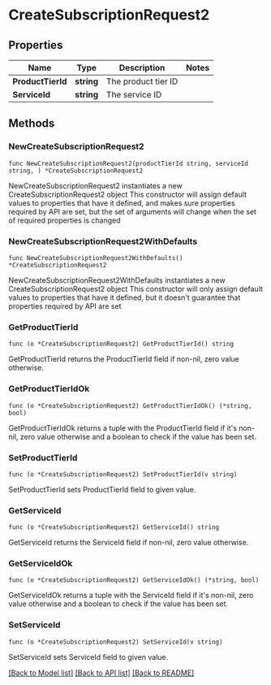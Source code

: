 # CreateSubscriptionRequest2

## Properties

Name | Type | Description | Notes
------------ | ------------- | ------------- | -------------
**ProductTierId** | **string** | The product tier ID | 
**ServiceId** | **string** | The service ID | 

## Methods

### NewCreateSubscriptionRequest2

`func NewCreateSubscriptionRequest2(productTierId string, serviceId string, ) *CreateSubscriptionRequest2`

NewCreateSubscriptionRequest2 instantiates a new CreateSubscriptionRequest2 object
This constructor will assign default values to properties that have it defined,
and makes sure properties required by API are set, but the set of arguments
will change when the set of required properties is changed

### NewCreateSubscriptionRequest2WithDefaults

`func NewCreateSubscriptionRequest2WithDefaults() *CreateSubscriptionRequest2`

NewCreateSubscriptionRequest2WithDefaults instantiates a new CreateSubscriptionRequest2 object
This constructor will only assign default values to properties that have it defined,
but it doesn't guarantee that properties required by API are set

### GetProductTierId

`func (o *CreateSubscriptionRequest2) GetProductTierId() string`

GetProductTierId returns the ProductTierId field if non-nil, zero value otherwise.

### GetProductTierIdOk

`func (o *CreateSubscriptionRequest2) GetProductTierIdOk() (*string, bool)`

GetProductTierIdOk returns a tuple with the ProductTierId field if it's non-nil, zero value otherwise
and a boolean to check if the value has been set.

### SetProductTierId

`func (o *CreateSubscriptionRequest2) SetProductTierId(v string)`

SetProductTierId sets ProductTierId field to given value.


### GetServiceId

`func (o *CreateSubscriptionRequest2) GetServiceId() string`

GetServiceId returns the ServiceId field if non-nil, zero value otherwise.

### GetServiceIdOk

`func (o *CreateSubscriptionRequest2) GetServiceIdOk() (*string, bool)`

GetServiceIdOk returns a tuple with the ServiceId field if it's non-nil, zero value otherwise
and a boolean to check if the value has been set.

### SetServiceId

`func (o *CreateSubscriptionRequest2) SetServiceId(v string)`

SetServiceId sets ServiceId field to given value.



[[Back to Model list]](../README.md#documentation-for-models) [[Back to API list]](../README.md#documentation-for-api-endpoints) [[Back to README]](../README.md)


